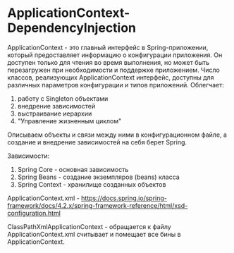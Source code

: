 # ApplicationContext-DependencyInjection
ApplicationContext - это главный интерфейс в Spring-приложении, который предоставляет информацию о конфигурации приложения. Он доступен только для чтения во время выполнения, но может быть перезагружен при необходимости и поддержке приложением. Число классов, реализующих ApplicationContext интерфейс, доступны для различных параметров конфигурации и типов приложений.
Облегчает: 
1. работу с Singleton объектами
2. внедрение зависимостей
3. выстраивание иерархии
4. "Управление жизненным циклом"

Описываем объекты и связи между ними в конфигурационном файле, а создание и внедрение зависимостей на себя берет Spring.

Зависимости:
1. Spring Core - основная зависимость 
2. Spring Beans - создание экземпляров (beans) класса
3. Spring Context - хранилище созданных объектов


ApplicationContext.xml -  https://docs.spring.io/spring-framework/docs/4.2.x/spring-framework-reference/html/xsd-configuration.html

ClassPathXmlApplicationContext - обращается к файлу ApplicationContext.xml считывает и помещает все бины в ApplicationContext.

